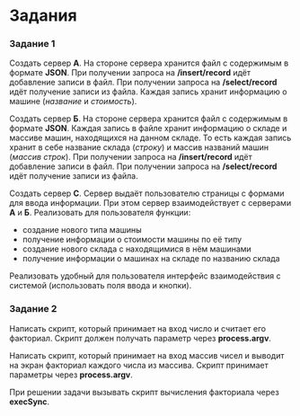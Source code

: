 # Задания

### Задание 1

Создать сервер **А**.
На стороне сервера хранится файл с содержимым в формате **JSON**.
При получении запроса на **/insert/record** идёт добавление записи в файл.
При получении запроса на **/select/record** идёт получение записи из файла.
Каждая запись хранит информацию о машине (*название* и *стоимость*).


Создать сервер **Б**.
На стороне сервера хранится файл с содержимым в формате **JSON**.
Каждая запись в файле хранит информацию о складе и массиве машин, находящихся на данном складе. То есть каждая запись хранит в себе название склада (*строку*) и массив названий машин (*массив строк*).
При получении запроса на **/insert/record** идёт добавление записи в файл.
При получении запроса на **/select/record** идёт получение записи из файла.

Создать сервер **C**.
Сервер выдаёт пользователю страницы с формами для ввода информации.
При этом сервер взаимодействует с серверами **А** и **Б**.
Реализовать для пользователя функции:
* создание нового типа машины
* получение информации о стоимости машины по её типу
* создание нового склада с находящимися в нём машинами
* получение информации о машинах на складе по названию склада

Реализовать удобный для пользователя интерфейс взаимодействия с системой (использовать поля ввода и кнопки).

### Задание 2

Написать скрипт, который принимает на вход число и считает его факториал.
Скрипт должен получать параметр через **process.argv**.

Написать скрипт, который принимает на вход массив чисел и выводит на экран факториал каждого числа из массива.
Скрипт принимает параметры через **process.argv**.

При решении задачи вызывать скрипт вычисления факториала через **execSync**.

